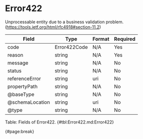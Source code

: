 <!--
    ATTENTION: This file was generated via gradle!
               Do NOT manually edit this file! Any such changes will be overwritten!
-->

# Error422

Unprocessable entity due to a business validation problem.
(https://tools.ietf.org/html/rfc4918#section-11.2)

| Field | Type | Format | Required |
| ------- | ------- | ------- | --- |
| code | Error422Code | N/A | Yes |
| reason | string | N/A | Yes |
| message | string | N/A | No |
| status | string | N/A | No |
| referenceError | string | uri | No |
| propertyPath | string | N/A | No |
| @baseType | string | N/A | No |
| @schemaLocation | string | uri | No |
| @type | string | N/A | No |

Table: Fields of Error422. {#tbl:Error422.md:Error422}

{#page:break}
